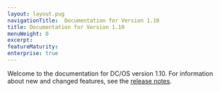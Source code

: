 ```yaml
---
layout: layout.pug
navigationTitle:  Documentation for Version 1.10
title: Documentation for Version 1.10
menuWeight: 0
excerpt:
featureMaturity:
enterprise: true
---
```


Welcome to the documentation for DC/OS version 1.10. For information about new and changed features, see the [release notes](/1.10/release-notes/).
